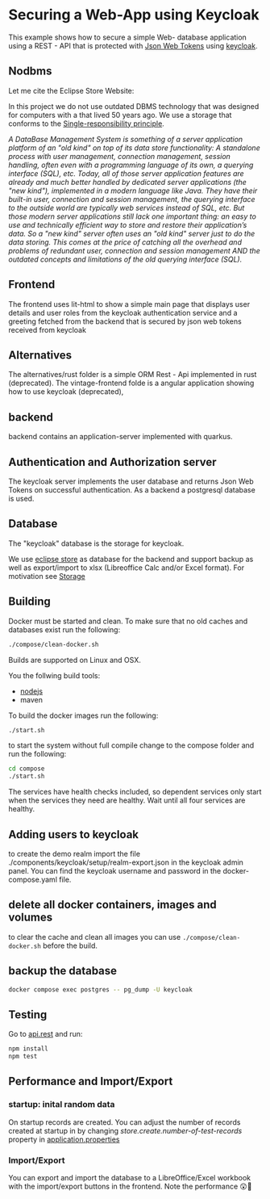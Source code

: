 # Securing a Web-App using Keycloak

This example shows how to secure a simple Web- database application using a REST - API that is protected with [Json Web Tokens](https://jwt.io/) using [keycloak](https://www.keycloak.org/).

## Nodbms

Let me cite the Eclipse Store Website:

In this project we do not use outdated DBMS technology that was designed for computers with a that lived 50 years ago. We use a storage that conforms to the [Single-responsibility principle](https://en.wikipedia.org/wiki/Single-responsibility_principle).


*A DataBase Management System is something of a server application platform of an "old kind" on top of its data store functionality: A standalone process with user management, connection management, session handling, often even with a programming language of its own, a querying interface (SQL), etc. Today, all of those server application features are already and much better handled by dedicated server applications (the "new kind"), implemented in a modern language like Java. They have their built-in user, connection and session management, the querying interface to the outside world are typically web services instead of SQL, etc. But those modern server applications still lack one important thing: an easy to use and technically efficient way to store and restore their application’s data. So a "new kind" server often uses an "old kind" server just to do the data storing. This comes at the price of catching all the overhead and problems of redundant user, connection and session management AND the outdated concepts and limitations of the old querying interface (SQL).*


## Frontend

The frontend uses lit-html to show a simple main page that displays user details and user roles from the keycloak authentication service and a greeting fetched from the backend that is secured by json web tokens received from keycloak

## Alternatives

The alternatives/rust folder is a simple ORM Rest - Api implemented in rust (deprecated).
The vintage-frontend folde is a angular application showing how to use keycloak (deprecated),

## backend

backend contains an application-server implemented with quarkus. 

## Authentication and Authorization server

The keycloak server implements the user database and returns Json Web Tokens on successful authentication. As a backend a postgresql database is used.

## Database

The "keycloak" database is the storage for keycloak.

We use [eclipse store](https://eclipsestore.io/) as database for the backend and support backup as well as export/import to xlsx (Libreoffice Calc and/or Excel format). 
For motivation see [Storage](https://docs.eclipsestore.io/manual/storage/index.html)

## Building

Docker must be started and clean. To make sure that no old caches and databases exist run the following:
```bash
./compose/clean-docker.sh
```

Builds are supported on Linux and OSX.

You the follwing build tools:
- [nodejs](https://nodejs.org/)
- maven

To build the docker images run the following:
```bash
./start.sh
```


to start the system without full compile change to the compose folder and run the following:
```bash
cd compose
./start.sh
```
The services have health checks included, so dependent services only start when the services they need are healthy. Wait until all four services are healthy.

## Adding users to keycloak

to create the demo realm import the file ./components/keycloak/setup/realm-export.json in the keycloak admin panel. You can find the keycloak username and password in the docker-compose.yaml file.

## delete all docker containers, images and volumes

to clear the cache and clean all images you can use ```./compose/clean-docker.sh``` before the build.

## backup the database

```bash
docker compose exec postgres -- pg_dump -U keycloak
```

## Testing

Go to [api.rest](./api/requests) and run:
```bash
npm install
npm test
```

## Performance and Import/Export

### startup: inital random data
On startup records are created.
You can adjust the number of records created at startup in by changing *store.create.number-of-test-records* property in [application.properties](./code/application-server/src/main/resources/application.properties)

### Import/Export

You can export and import the database to a LibreOffice/Excel workbook with the import/export buttons in the frontend.
Note the performance 😲🤩
